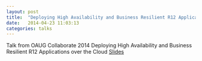 ```yaml
---
layout: post
title:  "Deploying High Availability and Business Resilient R12 Applications over the Cloud"
date:   2014-04-23 11:03:13
categories: talks
---
```


Talk from OAUG Collaborate 2014 Deploying High Availability and Business Resilient R12 Applications over the Cloud [Slides](/assets/ID13773.pdf)